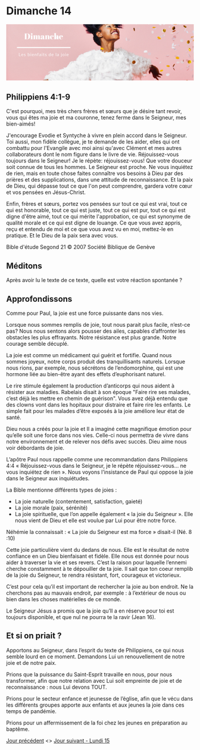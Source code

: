 # Dimanche 14
![alt text](images/SDP-Dimanche.png "Dimanche 14 - Les bienfaits de la joie")

## Philippiens 4:1-9

C'est pourquoi, mes très chers frères et sœurs que je désire tant revoir, vous qui êtes ma joie et ma couronne, tenez ferme dans le Seigneur, mes bien-aimés!

J'encourage Evodie et Syntyche à vivre en plein accord dans le Seigneur. Toi aussi, mon fidèle collègue, je te demande de les aider, elles qui ont combattu pour l'Evangile avec moi ainsi qu'avec Clément et mes autres collaborateurs dont le nom figure dans le livre de vie.
Réjouissez-vous toujours dans le Seigneur! Je le répète: réjouissez-vous!
Que votre douceur soit connue de tous les hommes. Le Seigneur est proche.
Ne vous inquiétez de rien, mais en toute chose faites connaître vos besoins à Dieu par des prières et des supplications, dans une attitude de reconnaissance. Et la paix de Dieu, qui dépasse tout ce que l'on peut comprendre, gardera votre cœur et vos pensées en Jésus-Christ.

Enfin, frères et sœurs, portez vos pensées sur tout ce qui est vrai, tout ce qui est honorable, tout ce qui est juste, tout ce qui est pur, tout ce qui est digne d'être aimé, tout ce qui mérite l'approbation, ce qui est synonyme de qualité morale et ce qui est digne de louange. Ce que vous avez appris, reçu et entendu de moi et ce que vous avez vu en moi, mettez-le en pratique. Et le Dieu de la paix sera avec vous.

Bible d'étude Segond 21
© 2007 Société Biblique de Genève

## Méditons

Après avoir lu le texte de ce texte, quelle est votre réaction spontanée ?

## Approfondissons

Comme pour Paul, la joie est une force puissante dans nos vies.

Lorsque nous sommes remplis de joie, tout nous parait plus facile, n’est-ce pas? Nous nous sentons alors pousser des ailes, capables d’affronter les obstacles les plus effrayants. Notre résistance est plus grande. Notre courage semble décuplé.

La joie est comme un médicament qui guérit et fortifie. Quand nous sommes joyeux, notre corps produit des tranquillisants naturels. Lorsque nous rions, par exemple, nous sécrétons de l’endomorphine, qui est une hormone liée au bien-être ayant des effets d’euphorisant naturel.

Le rire stimule également la production d’anticorps qui nous aident à résister aux maladies. Rabelais disait à son époque "Faire rire ses malades, c’est déjà les mettre en chemin de guérison".
Vous avez déjà entendu que des clowns vont dans les hopitaux pour distraire et faire rire les enfants. Le simple fait pour les malades d’être exposés à la joie améliore leur état de santé.

Dieu nous a créés pour la joie et Il a imaginé cette magnifique émotion pour qu’elle soit une force dans nos vies. Celle-ci nous permettra de vivre dans notre environnement et de relever nos défis avec succès. Dieu aime nous voir débordants de joie.

L’apôtre Paul nous rappelle comme une recommandation dans Philippiens 4:4 « Réjouissez-vous dans le Seigneur, je le répète réjouissez-vous… ne vous inquiétez de rien ». Nous voyons l’insistance de Paul qui oppose la joie dans  le Seigneur aux inquiétudes.

La Bible mentionne différents types de joies :
* La joie naturelle (contentement, satisfaction, gaieté)
* La joie morale (paix, sérénité)
* La joie spirituelle, que l’on appelle également « la joie du Seigneur ». Elle
nous vient de Dieu et elle est voulue par Lui pour être notre force.

Néhémie la connaissait : « La joie du Seigneur est ma force » disait-il (Né. 8 :10)

Cette joie particulière vient du dedans de nous. Elle est le résultat de notre confiance en un Dieu bienfaisant et fidèle. Elle nous est donnée pour nous aider à traverser la vie et ses revers. C’est la raison pour laquelle l’ennemi cherche constamment à te dépouiller de ta joie. Il sait que ton coeur remplib de la joie du Seigneur, te rendra résistant, fort, courageux et victorieux.

C’est pour cela qu’il est important de rechercher la joie au bon endroit. Ne la cherchons pas au mauvais endroit, par exemple : à l’extérieur de nous ou bien dans les choses matérielles de ce monde.

Le Seigneur Jésus a promis que la joie qu’Il a en réserve pour toi est toujours disponible, et que nul ne pourra te la ravir (Jean 16).

## Et si on priait ?

Apportons au Seigneur, dans l’esprit du texte de Philippiens, ce qui nous semble lourd en ce moment. Demandons Lui un renouvellement de notre joie et de notre paix.

Prions que la puissance du Saint-Esprit travaille en nous, pour nous transformer, afin que notre relation avec Lui soit empreinte de joie et de reconnaissance : nous Lui devons TOUT.

Prions pour le secteur enfance et jeunesse de l’église, afin que le vécu dans les différents groupes apporte aux enfants et aux jeunes la joie dans ces temps de pandémie.

Prions pour un affermissement de la foi chez les jeunes en préparation au baptême.

[Jour précédent](jours.md) <>
[Jour suivant - Lundi 15](lundi.md)
